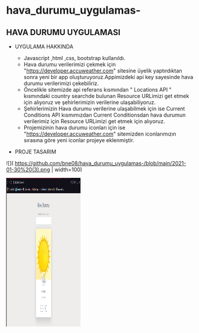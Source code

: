 # hava_durumu_uygulamas-

## HAVA DURUMU UYGULAMASI 

* UYGULAMA HAKKINDA

  *  Javascript ,html ,css, bootstrap kullanıldı.
  *  Hava durumu verilerimizi çekmek için "https://developer.accuweather.com" sitesine üyelik yaptırdıktan sonra yeni bir app oluşturuyoruz.Appimizdeki api key sayesinde hava durumu verilerimizi çekebiliriz.
  *  Öncelikle sitemizde api referans kısmından " Locations API " kısmındaki country searchde bulunan  Resource URLimizi get etmek için alıyoruz ve şehirlerimizin verilerine ulaşabiliyoruz.
  *  Şehirlerimizin Hava durumu verilerine ulaşabilmek için ise Current Conditions API kısmımızdan Current Conditionsdan  hava durumun verilerimiz için Resource URLimizi get etmek için alıyoruz.
  *  Projemizinin hava durumu iconları için ise "https://developer.accuweather.com" sitemizden iconlarımızın sırasına göre yeni iconlar projeye eklenmiştir.
  
* PROJE TASARIM

![]( https://github.com/bne08/hava_durumu_uygulamas-/blob/main/2021-01-30%20(3).png | width=100)

<img src=" https://github.com/bne08/hava_durumu_uygulamas-/blob/main/2021-01-30%20(3).png"  width="200" height="400" />
  
  
